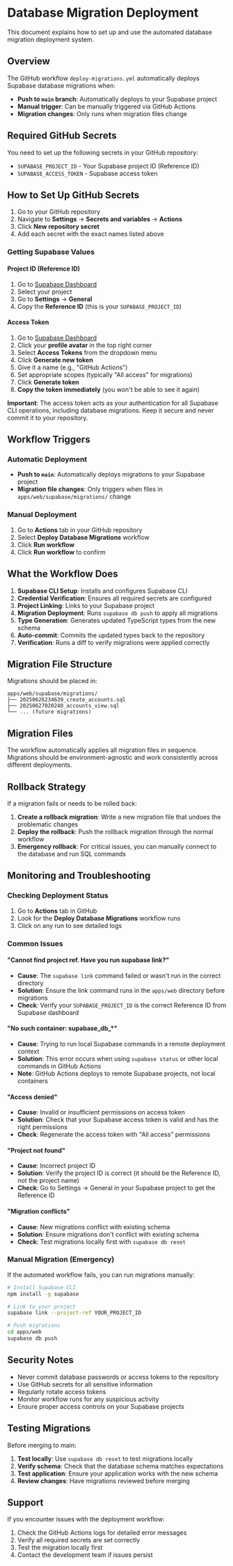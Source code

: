 # Database Migration Deployment

This document explains how to set up and use the automated database migration deployment system.

## Overview

The GitHub workflow `deploy-migrations.yml` automatically deploys Supabase database migrations when:

- **Push to `main` branch**: Automatically deploys to your Supabase project
- **Manual trigger**: Can be manually triggered via GitHub Actions
- **Migration changes**: Only runs when migration files change

## Required GitHub Secrets

You need to set up the following secrets in your GitHub repository:

- `SUPABASE_PROJECT_ID` - Your Supabase project ID (Reference ID)
- `SUPABASE_ACCESS_TOKEN` - Supabase access token

## How to Set Up GitHub Secrets

1. Go to your GitHub repository
2. Navigate to **Settings** → **Secrets and variables** → **Actions**
3. Click **New repository secret**
4. Add each secret with the exact names listed above

### Getting Supabase Values

#### Project ID (Reference ID)
1. Go to [Supabase Dashboard](https://supabase.com/dashboard)
2. Select your project
3. Go to **Settings** → **General**
4. Copy the **Reference ID** (this is your `SUPABASE_PROJECT_ID`)

#### Access Token
1. Go to [Supabase Dashboard](https://supabase.com/dashboard)
2. Click your **profile avatar** in the top right corner
3. Select **Access Tokens** from the dropdown menu
4. Click **Generate new token**
5. Give it a name (e.g., "GitHub Actions")
6. Set appropriate scopes (typically "All access" for migrations)
7. Click **Generate token**
8. **Copy the token immediately** (you won't be able to see it again)

**Important**: The access token acts as your authentication for all Supabase CLI operations, including database migrations. Keep it secure and never commit it to your repository.

## Workflow Triggers

### Automatic Deployment
- **Push to `main`**: Automatically deploys migrations to your Supabase project
- **Migration file changes**: Only triggers when files in `apps/web/supabase/migrations/` change

### Manual Deployment
1. Go to **Actions** tab in your GitHub repository
2. Select **Deploy Database Migrations** workflow
3. Click **Run workflow**
4. Click **Run workflow** to confirm

## What the Workflow Does

1. **Supabase CLI Setup**: Installs and configures Supabase CLI
2. **Credential Verification**: Ensures all required secrets are configured
3. **Project Linking**: Links to your Supabase project
4. **Migration Deployment**: Runs `supabase db push` to apply all migrations
5. **Type Generation**: Generates updated TypeScript types from the new schema
6. **Auto-commit**: Commits the updated types back to the repository
7. **Verification**: Runs a diff to verify migrations were applied correctly

## Migration File Structure

Migrations should be placed in:
```
apps/web/supabase/migrations/
├── 20250626234639_create_accounts.sql
├── 20250627020240_accounts_view.sql
└── ... (future migrations)
```

## Migration Files

The workflow automatically applies all migration files in sequence. Migrations should be environment-agnostic and work consistently across different deployments.

## Rollback Strategy

If a migration fails or needs to be rolled back:

1. **Create a rollback migration**: Write a new migration file that undoes the problematic changes
2. **Deploy the rollback**: Push the rollback migration through the normal workflow
3. **Emergency rollback**: For critical issues, you can manually connect to the database and run SQL commands

## Monitoring and Troubleshooting

### Checking Deployment Status
1. Go to **Actions** tab in GitHub
2. Look for the **Deploy Database Migrations** workflow runs
3. Click on any run to see detailed logs

### Common Issues

#### "Cannot find project ref. Have you run supabase link?"
- **Cause**: The `supabase link` command failed or wasn't run in the correct directory
- **Solution**: Ensure the link command runs in the `apps/web` directory before migrations
- **Check**: Verify your `SUPABASE_PROJECT_ID` is the correct Reference ID from Supabase dashboard

#### "No such container: supabase_db_*" 
- **Cause**: Trying to run local Supabase commands in a remote deployment context
- **Solution**: This error occurs when using `supabase status` or other local commands in GitHub Actions
- **Note**: GitHub Actions deploys to remote Supabase projects, not local containers

#### "Access denied" 
- **Cause**: Invalid or insufficient permissions on access token
- **Solution**: Check that your Supabase access token is valid and has the right permissions
- **Check**: Regenerate the access token with "All access" permissions

#### "Project not found"
- **Cause**: Incorrect project ID
- **Solution**: Verify the project ID is correct (it should be the Reference ID, not the project name)
- **Check**: Go to Settings → General in your Supabase project to get the Reference ID

#### "Migration conflicts"
- **Cause**: New migrations conflict with existing schema
- **Solution**: Ensure migrations don't conflict with existing schema
- **Check**: Test migrations locally first with `supabase db reset`

### Manual Migration (Emergency)
If the automated workflow fails, you can run migrations manually:

```bash
# Install Supabase CLI
npm install -g supabase

# Link to your project
supabase link --project-ref YOUR_PROJECT_ID

# Push migrations
cd apps/web
supabase db push
```

## Security Notes

- Never commit database passwords or access tokens to the repository
- Use GitHub secrets for all sensitive information
- Regularly rotate access tokens
- Monitor workflow runs for any suspicious activity
- Ensure proper access controls on your Supabase projects

## Testing Migrations

Before merging to main:

1. **Test locally**: Use `supabase db reset` to test migrations locally
2. **Verify schema**: Check that the database schema matches expectations
3. **Test application**: Ensure your application works with the new schema
4. **Review changes**: Have migrations reviewed before merging

## Support

If you encounter issues with the deployment workflow:

1. Check the GitHub Actions logs for detailed error messages
2. Verify all required secrets are set correctly
3. Test the migration locally first
4. Contact the development team if issues persist 